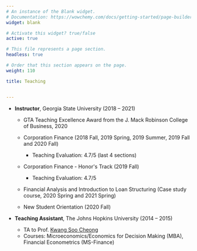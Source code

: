```yaml
---
# An instance of the Blank widget.
# Documentation: https://wowchemy.com/docs/getting-started/page-builder/
widget: blank

# Activate this widget? true/false
active: true

# This file represents a page section.
headless: true

# Order that this section appears on the page.
weight: 110

title: Teaching


---
```


- **Instructor**, Georgia State University (2018 – 2021)

  - GTA Teaching Excellence Award from the J. Mack Robinson College of Business, 2020

  - Corporation Finance (2018 Fall, 2019 Spring, 2019 Summer, 2019 Fall and 2020 Fall)

    - Teaching Evaluation: 4.7/5 (last 4 sections)

  - Corporation Finance - Honor's Track (2019 Fall)

    - Teaching Evaluation: 4.7/5 

  - Financial Analysis and Introduction to Loan Structuring (Case study course, 2020 Spring and 2021 Spring)

  - New Student Orientation (2020 Fall)



- **Teaching Assistant**, The Johns Hopkins University (2014 – 2015)

  - TA to Prof. [Kwang Soo Cheong](https://carey.jhu.edu/faculty/faculty-directory/kwang-soo-cheong-phd) 
  - Courses: Microeconomics/Economics for Decision Making (MBA), Financial Econometrics (MS-Finance)
